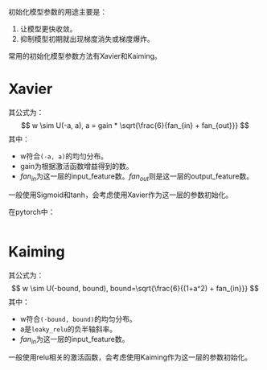 初始化模型参数的用途主要是：
1. 让模型更快收敛。
2. 抑制模型初期就出现梯度消失或梯度爆炸。

常用的初始化模型参数方法有Xavier和Kaiming。

# Xavier

其公式为：
$$
w \sim U(-a, a), a = gain * \sqrt{\frac{6}{fan_{in} + fan_{out}}}
$$
其中：
- w符合`(-a, a)`的均匀分布。
- gain为根据激活函数增益得到的数。
- $fan_{in}$为这一层的input_feature数。$fan_{out}$则是这一层的output_feature数。

一般使用Sigmoid和tanh，会考虑使用Xavier作为这一层的参数初始化。

在pytorch中：
```python

```
# Kaiming
其公式为：
$$
w \sim U(-bound, bound), bound=\sqrt{\frac{6}{(1+a^2) + fan_{in}}}
$$
其中：
- w符合`(-bound, bound)`的均匀分布。
- a是`leaky_relu`的负半轴斜率。
- $fan_{in}$为这一层的input_feature数。

一般使用relu相关的激活函数，会考虑使用Kaiming作为这一层的参数初始化。